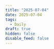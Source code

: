 ```yaml
---
title: "2025-07-04"
date: 2025-07-04
tags:
  - Daily
draft: true
hidden: false
disable_feed: false
---
```


